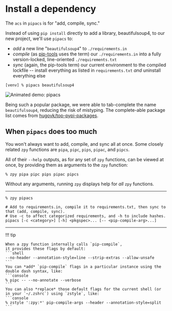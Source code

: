 # Install a dependency

The `acs` in `pipacs` is for "add, compile, sync."

Instead of using `pip install` directly to add a library,
beautifulsoup4,
to our new project,
we'll use `pipacs` to:

- *add* a new line "`beautifulsoup4`" to `./requirements.in`
- *compile* (as [pip-tools](https://github.com/jazzband/pip-tools) uses the term)
  our `./requirements.in` into a fully version-locked, line-oriented `./requirements.txt`
- *sync* (again, the pip-tools term) our current environment to the compiled lockfile --
  install everything as listed in `requirements.txt` *and* uninstall everything else

```console
[venv] % pipacs beautifulsoup4
```

![Animated demo: pipacs](https://gist.githubusercontent.com/AndydeCleyre/b422097e220806b31c4d1c80ed0ed6b5/raw/ee65dd02265b3e5e7b85996bc6dfd22175a3b78c/guide_pipacs.svg?sanitize=true)

Being such a popular package,
we were able to tab-complete the name `beautifulsoup4`,
reducing the risk of mistyping.
The complete-able package list comes from
[hugovk/top-pypi-packages](https://github.com/hugovk/top-pypi-packages).

## When `pipacs` does too much

You won't always want to add, compile, and sync all at once.
Some closely related `zpy` functions are
`pipa`, `pipc`, `pips`, `pipac`, and `pipcs`.

All of their `--help` outputs,
as for any set of `zpy` functions, can be viewed at once,
by providing them as arguments to the `zpy` function:

```console
% zpy pipa pipc pips pipac pipcs
```

Without any arguments, running `zpy` displays help for *all* `zpy` functions.

---

```console
% zpy pipacs
```
```shell
# Add to requirements.in, compile it to requirements.txt, then sync to that (add, compile, sync).
# Use -c to affect categorized requirements, and -h to include hashes.
pipacs [-c <category>] [-h] <pkgspec>... [-- <pip-compile-arg>...]
```

---

!!! tip

    When a zpy function internally calls `pip-compile`,
    it provides these flags by default:
    ```shell
    --no-header --annotation-style=line --strip-extras --allow-unsafe
    ```
    You can *add* `pip-compile` flags in a particular instance using the double dash syntax, like:
    ```console
    % pipc -- --no-annotate --verbose
    ```
    You can also *replace* those default flags for the current shell (or in your `~/.zshrc`) using `zstyle`, like:
    ```console
    % zstyle ':zpy:*' pip-compile-args --header --annotation-style=split
    ```
